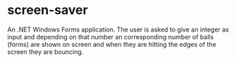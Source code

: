 # screen-saver

An .NET Windows Forms application.
The user is asked to give an integer as input and depending on that number an corresponding number of balls (forms) are shown on screen and when they are hitting the edges of the screen they are bouncing.
